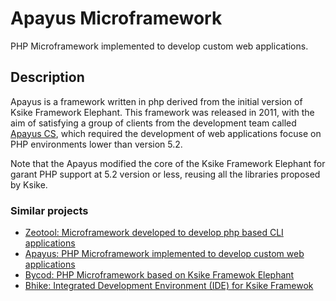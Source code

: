# Apayus Microframework
PHP Microframework implemented to develop custom web applications.

## Description
Apayus is a framework written in php derived from the initial version of Ksike Framework Elephant. This framework was released in 2011, with the aim of satisfying a group of clients from the development team called [Apayus CS](https://www.xing.com/profile/Apayus_CS), which required the development of web applications focuse on PHP environments lower than version 5.2.

Note that the Apayus modified the core of the Ksike Framework Elephant for garant PHP support at 5.2 version or less, reusing all the libraries proposed by Ksike.

### Similar projects 
+ [Zeotool: Microframework developed to develop php based CLI applications](https://github.com/ameksike/zeotool)
+ [Apayus: PHP Microframework implemented to develop custom web applications](https://github.com/ameksike/apayus)
+ [Bycod: PHP Microframework based on Ksike Framewok Elephant](https://github.com/ameksike/bycod)
+ [Bhike: Integrated Development Environment (IDE) for Ksike Framewok](https://github.com/ameksike/bhike)



